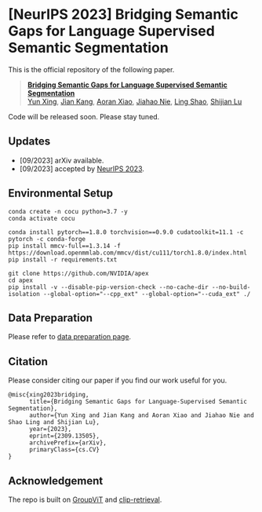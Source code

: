 # [NeurIPS 2023] Bridging Semantic Gaps for Language Supervised Semantic Segmentation

This is the official repository of the following paper.
> **[Bridging Semantic Gaps for Language Supervised Semantic Segmentation](https://arxiv.org/abs/2309.13505)**<br>
> [Yun Xing](https://xing0047.github.io), [Jian Kang](https://www.linkedin.com/in/alan-kang-6497b5239), [Aoran Xiao](https://scholar.google.com/citations?user=yGKsEpAAAAAJ&hl=en), [Jiahao Nie](https://niejiahao1998.github.io/), [Ling Shao](https://scholar.google.com/citations?user=z84rLjoAAAAJ&hl=zh-CN&oi=ao), [Shijian Lu](https://scholar.google.com/citations?user=uYmK-A0AAAAJ&hl=en&oi=ao)<br>

Code will be released soon. Please stay tuned.

## Updates

- [09/2023] arXiv available.
- [09/2023] accepted by [NeurIPS 2023](https://nips.cc/).

## Environmental Setup
```
conda create -n cocu python=3.7 -y
conda activate cocu

conda install pytorch==1.8.0 torchvision==0.9.0 cudatoolkit=11.1 -c pytorch -c conda-forge
pip install mmcv-full==1.3.14 -f https://download.openmmlab.com/mmcv/dist/cu111/torch1.8.0/index.html
pip install -r requirements.txt

git clone https://github.com/NVIDIA/apex
cd apex
pip install -v --disable-pip-version-check --no-cache-dir --no-build-isolation --global-option="--cpp_ext" --global-option="--cuda_ext" ./
```

## Data Preparation

Please refer to [data preparation page](https://github.com/xing0047/CoCu/tree/main/data).

## Citation

Please consider citing our paper if you find our work useful for you.
```
@misc{xing2023bridging,
      title={Bridging Semantic Gaps for Language-Supervised Semantic Segmentation}, 
      author={Yun Xing and Jian Kang and Aoran Xiao and Jiahao Nie and Shao Ling and Shijian Lu},
      year={2023},
      eprint={2309.13505},
      archivePrefix={arXiv},
      primaryClass={cs.CV}
}
```

## Acknowledgement

The repo is built on [GroupViT](https://github.com/NVlabs/GroupViT) and [clip-retrieval](https://github.com/rom1504/clip-retrieval).
